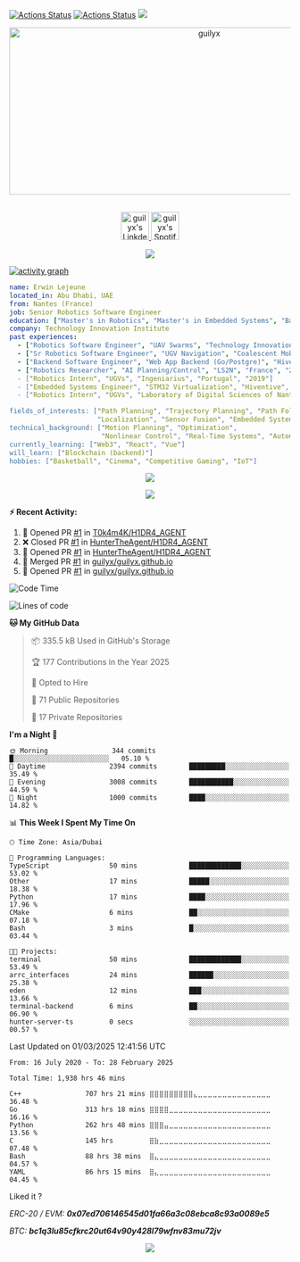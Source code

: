 [![Actions Status](https://github.com/guilyx/guilyx/workflows/wakatime-stats/badge.svg)](https://github.com/guilyx/guilyx/actions)
[![Actions Status](https://github.com/guilyx/guilyx/workflows/update-gh-activity/badge.svg)](https://github.com/guilyx/guilyx/actions)
![](https://visitor-badge.glitch.me/badge?page_id=guilyx.guilyx)

<!-- <p align="center">
<img alt="loficity" width="600px" src="https://github.com/HyunCafe/HyunCafe/raw/main/assests/loficity.gif"</img>
</p> -->

<p align="center">
  <img src="https://socialify.git.ci/guilyx/guilyx/image?font=Source%20Code%20Pro&forks=1&issues=1&language=1&name=1&owner=1&pattern=Plus&pulls=1&stargazers=1&theme=Dark" alt="guilyx" width="700" height="300" />
</p>

<p align="center">
<br/>
<a href="https://www.linkedin.com/in/erwinlejeune-lkn">
  <img alt="guilyx's LinkdeIN" width="50px" src="https://user-images.githubusercontent.com/43545812/144035037-0f415fc7-9f96-4517-a370-ccc6e78a714b.png" />
</a>
<a href="https://open.spotify.com/user/11147618695?si=zZFn6uAGRLyoU02lsG50GA">
  <img alt="guilyx's Spotify" width="50px" src="https://user-images.githubusercontent.com/43545812/144035120-1ad5169b-91c7-4078-bef9-6a82c733f373.png" />
</a>
<br>
</p>

<p align="center">
  <img alig src="https://github-profile-trophy.vercel.app/?username=guilyx&theme=onedark&column=-1" />
</p>

[![activity graph](https://github-readme-activity-graph.vercel.app/graph?username=guilyx&theme=github-dark-dimmed&custom_title=Guilyx%20Activity%20Graph&hide_border=true)](https://github.com/ashutosh00710/github-readme-activity-graph)

```yaml
name: Erwin Lejeune
located_in: Abu Dhabi, UAE
from: Nantes (France)
job: Senior Robotics Software Engineer
education: ["Master's in Robotics", "Master's in Embedded Systems", "Bachelor's in Electronics"]
company: Technology Innovation Institute
past experiences:
  - ["Robotics Software Engineer", "UAV Swarms", "Technology Innovation Institute", "UAE", "2022-2023"]
  - ["Sr Robotics Software Engineer", "UGV Navigation", "Coalescent Mobile Robotics", "Denmark", "2021-2022"]
  - ["Backend Software Engineer", "Web App Backend (Go/Postgre)", "Hiventive", "Fully Remote", "2020-2021"]
  - ["Robotics Researcher", "AI Planning/Control", "LS2N", "France", "2019-2021]
  - ["Robotics Intern", "UGVs", "Ingeniarius", "Portugal", "2019"]
  - ["Embedded Systems Engineer", "STM32 Virtualization", "Hiventive", "France", "2018-2019"]
  - ["Robotics Intern", "UGVs", "Laboratory of Digital Sciences of Nantes (LS2N)", "France", "2019"]

fields_of_interests: ["Path Planning", "Trajectory Planning", "Path Following", "Behaviour Planning", 
                      "Localization", "Sensor Fusion", "Embedded Systems"]
technical_background: ["Motion Planning", "Optimization", 
                       "Nonlinear Control", "Real-Time Systems", "Automated Planning"]
currently_learning: ["Web3", "React", "Vue"]
will_learn: ["Blockchain (backend)"]
hobbies: ["Basketball", "Cinema", "Competitive Gaming", "IoT"]
```

<p align="center">
  <img src="https://spotify-github-profile.kittinanx.com/api/view?uid=11147618695&cover_image=true&theme=novatorem&show_offline=true&background_color=121212&interchange=false&bar_color=53b14f&bar_color_cover=false">
</p>

<p align="center">
  <img src="https://spotify-recently-played-readme.vercel.app/api?user=11147618695&count=5">
</p>


**:zap: Recent Activity:**

<!--START_SECTION:activity-->
1. 💪 Opened PR [#1](https://github.com/T0k4m4K/H1DR4_AGENT/pull/1) in [T0k4m4K/H1DR4_AGENT](https://github.com/T0k4m4K/H1DR4_AGENT)
2. ❌ Closed PR [#1](https://github.com/HunterTheAgent/H1DR4_AGENT/pull/1) in [HunterTheAgent/H1DR4_AGENT](https://github.com/HunterTheAgent/H1DR4_AGENT)
3. 💪 Opened PR [#1](https://github.com/HunterTheAgent/H1DR4_AGENT/pull/1) in [HunterTheAgent/H1DR4_AGENT](https://github.com/HunterTheAgent/H1DR4_AGENT)
4. 🎉 Merged PR [#1](https://github.com/guilyx/guilyx.github.io/pull/1) in [guilyx/guilyx.github.io](https://github.com/guilyx/guilyx.github.io)
5. 💪 Opened PR [#1](https://github.com/guilyx/guilyx.github.io/pull/1) in [guilyx/guilyx.github.io](https://github.com/guilyx/guilyx.github.io)
<!--END_SECTION:activity-->

<!--START_SECTION:waka-->
![Code Time](http://img.shields.io/badge/Code%20Time-1%2C937%20hrs%2035%20mins-blue)

![Lines of code](https://img.shields.io/badge/From%20Hello%20World%20I%27ve%20Written-75.0%20million%20lines%20of%20code-blue)

**🐱 My GitHub Data** 

> 📦 335.5 kB Used in GitHub's Storage 
 > 
> 🏆 177 Contributions in the Year 2025
 > 
> 💼 Opted to Hire
 > 
> 📜 71 Public Repositories 
 > 
> 🔑 17 Private Repositories 
 > 
**I'm a Night 🦉** 

```text
🌞 Morning                344 commits         █░░░░░░░░░░░░░░░░░░░░░░░░   05.10 % 
🌆 Daytime                2394 commits        █████████░░░░░░░░░░░░░░░░   35.49 % 
🌃 Evening                3008 commits        ███████████░░░░░░░░░░░░░░   44.59 % 
🌙 Night                  1000 commits        ████░░░░░░░░░░░░░░░░░░░░░   14.82 % 
```


📊 **This Week I Spent My Time On** 

```text
🕑︎ Time Zone: Asia/Dubai

💬 Programming Languages: 
TypeScript               50 mins             █████████████░░░░░░░░░░░░   53.02 % 
Other                    17 mins             █████░░░░░░░░░░░░░░░░░░░░   18.38 % 
Python                   17 mins             ████░░░░░░░░░░░░░░░░░░░░░   17.96 % 
CMake                    6 mins              ██░░░░░░░░░░░░░░░░░░░░░░░   07.18 % 
Bash                     3 mins              █░░░░░░░░░░░░░░░░░░░░░░░░   03.44 % 

🐱‍💻 Projects: 
terminal                 50 mins             █████████████░░░░░░░░░░░░   53.49 % 
arrc_interfaces          24 mins             ██████░░░░░░░░░░░░░░░░░░░   25.38 % 
eden                     12 mins             ███░░░░░░░░░░░░░░░░░░░░░░   13.66 % 
terminal-backend         6 mins              ██░░░░░░░░░░░░░░░░░░░░░░░   06.90 % 
hunter-server-ts         0 secs              ░░░░░░░░░░░░░░░░░░░░░░░░░   00.57 % 
```


 Last Updated on 01/03/2025 12:41:56 UTC
<!--END_SECTION:waka-->

<!--START_SECTION:waka-simple-->

```text
From: 16 July 2020 - To: 28 February 2025

Total Time: 1,938 hrs 46 mins

C++                707 hrs 21 mins ⣿⣿⣿⣿⣿⣿⣿⣿⣿⣄⣀⣀⣀⣀⣀⣀⣀⣀⣀⣀⣀⣀⣀⣀⣀   36.48 %
Go                 313 hrs 18 mins ⣿⣿⣿⣿⣀⣀⣀⣀⣀⣀⣀⣀⣀⣀⣀⣀⣀⣀⣀⣀⣀⣀⣀⣀⣀   16.16 %
Python             262 hrs 48 mins ⣿⣿⣿⣤⣀⣀⣀⣀⣀⣀⣀⣀⣀⣀⣀⣀⣀⣀⣀⣀⣀⣀⣀⣀⣀   13.56 %
C                  145 hrs         ⣿⣷⣀⣀⣀⣀⣀⣀⣀⣀⣀⣀⣀⣀⣀⣀⣀⣀⣀⣀⣀⣀⣀⣀⣀   07.48 %
Bash               88 hrs 38 mins  ⣿⣄⣀⣀⣀⣀⣀⣀⣀⣀⣀⣀⣀⣀⣀⣀⣀⣀⣀⣀⣀⣀⣀⣀⣀   04.57 %
YAML               86 hrs 15 mins  ⣿⣄⣀⣀⣀⣀⣀⣀⣀⣀⣀⣀⣀⣀⣀⣀⣀⣀⣀⣀⣀⣀⣀⣀⣀   04.45 %
```

<!--END_SECTION:waka-simple-->

Liked it ?

*ERC-20 / EVM: **0x07ed706146545d01fa66a3c08ebca8c93a0089e5***

*BTC: **bc1q3lu85cfkrc20ut64v90y428l79wfnv83mu72jv***

<p align="center">
  <img src="https://capsule-render.vercel.app/api?type=waving&color=gradient&height=60&section=footer"/>
</p>

